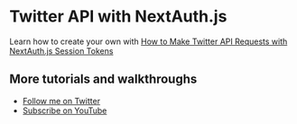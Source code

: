 # Twitter API with NextAuth.js

Learn how to create your own with [How to Make Twitter API Requests with NextAuth.js Session Tokens](https://www.youtube.com/watch?v=5wjuar9AU-0)

## More tutorials and walkthroughs
* [Follow me on Twitter](https://twitter.com/colbyfayock)
* [Subscribe on YouTube](https://www.youtube.com/colbyfayock)
